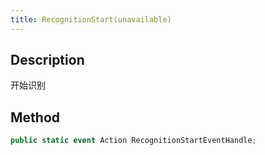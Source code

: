 ```yaml
---
title: RecognitionStart(unavailable)
---
```


## Description
开始识别
## Method

```cs
public static event Action RecognitionStartEventHandle;
```

